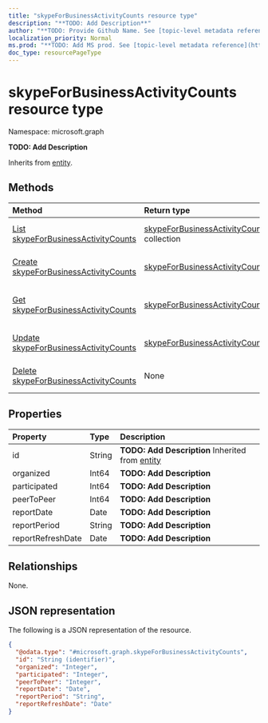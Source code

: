 ```yaml
---
title: "skypeForBusinessActivityCounts resource type"
description: "**TODO: Add Description**"
author: "**TODO: Provide Github Name. See [topic-level metadata reference](https://msgo.azurewebsites.net/add/document/guidelines/metadata.html#topic-level-metadata)**"
localization_priority: Normal
ms.prod: "**TODO: Add MS prod. See [topic-level metadata reference](https://msgo.azurewebsites.net/add/document/guidelines/metadata.html#topic-level-metadata)**"
doc_type: resourcePageType
---
```


# skypeForBusinessActivityCounts resource type

Namespace: microsoft.graph



**TODO: Add Description**


Inherits from [entity](../resources/entity.md).

## Methods
|Method|Return type|Description|
|:---|:---|:---|
|[List skypeForBusinessActivityCounts](../api/skypeforbusinessactivitycounts-list.md)|[skypeForBusinessActivityCounts](../resources/skypeforbusinessactivitycounts.md) collection|Get a list of the [skypeForBusinessActivityCounts](../resources/skypeforbusinessactivitycounts.md) objects and their properties.|
|[Create skypeForBusinessActivityCounts](../api/skypeforbusinessactivitycounts-create.md)|[skypeForBusinessActivityCounts](../resources/skypeforbusinessactivitycounts.md)|Create a new [skypeForBusinessActivityCounts](../resources/skypeforbusinessactivitycounts.md) object.|
|[Get skypeForBusinessActivityCounts](../api/skypeforbusinessactivitycounts-get.md)|[skypeForBusinessActivityCounts](../resources/skypeforbusinessactivitycounts.md)|Read the properties and relationships of a [skypeForBusinessActivityCounts](../resources/skypeforbusinessactivitycounts.md) object.|
|[Update skypeForBusinessActivityCounts](../api/skypeforbusinessactivitycounts-update.md)|[skypeForBusinessActivityCounts](../resources/skypeforbusinessactivitycounts.md)|Update the properties of a [skypeForBusinessActivityCounts](../resources/skypeforbusinessactivitycounts.md) object.|
|[Delete skypeForBusinessActivityCounts](../api/skypeforbusinessactivitycounts-delete.md)|None|Deletes a [skypeForBusinessActivityCounts](../resources/skypeforbusinessactivitycounts.md) object.|

## Properties
|Property|Type|Description|
|:---|:---|:---|
|id|String|**TODO: Add Description** Inherited from [entity](../resources/entity.md)|
|organized|Int64|**TODO: Add Description**|
|participated|Int64|**TODO: Add Description**|
|peerToPeer|Int64|**TODO: Add Description**|
|reportDate|Date|**TODO: Add Description**|
|reportPeriod|String|**TODO: Add Description**|
|reportRefreshDate|Date|**TODO: Add Description**|

## Relationships
None.

## JSON representation
The following is a JSON representation of the resource.
<!-- {
  "blockType": "resource",
  "keyProperty": "id",
  "@odata.type": "microsoft.graph.skypeForBusinessActivityCounts",
  "baseType": "microsoft.graph.entity",
  "openType": false
}
-->
``` json
{
  "@odata.type": "#microsoft.graph.skypeForBusinessActivityCounts",
  "id": "String (identifier)",
  "organized": "Integer",
  "participated": "Integer",
  "peerToPeer": "Integer",
  "reportDate": "Date",
  "reportPeriod": "String",
  "reportRefreshDate": "Date"
}
```

